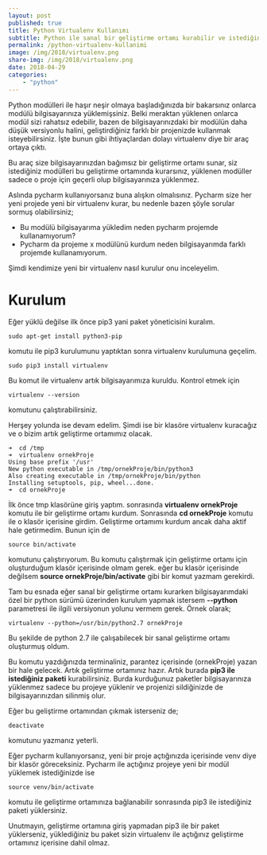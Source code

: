 ```yaml
---
layout: post
published: true
title: Python Virtualenv Kullanımı
subtitle: Python ile sanal bir geliştirme ortamı kurabilir ve istediğiniz modülleri bilgisayarınızdan bağımsız kullanabilirsiniz.
permalink: /python-virtualenv-kullanimi
image: /img/2018/virtualenv.png
share-img: /img/2018/virtualenv.png
date: 2018-04-29
categories:
    - "python"
---
```


Python modülleri ile haşır neşir olmaya başladığınızda bir bakarsınız onlarca modülü bilgisayarınıza yüklemişsiniz. Belki meraktan yüklenen onlarca modül sizi rahatsız edebilir, bazen de bilgisayarınızdaki bir modülün daha düşük versiyonlu halini, geliştirdiğiniz farklı bir projenizde kullanmak isteyebilirsiniz. İşte bunun gibi ihtiyaçlardan dolayı virtualenv diye bir araç ortaya çıktı.

Bu araç size bilgisayarınızdan bağımsız bir geliştirme ortamı sunar, siz istediğiniz modülleri bu geliştirme ortamında kurarsınız, yüklenen modüller sadece o proje için geçerli olup bilgisayarınıza yüklenmez.

Aslında pycharm kullanıyorsanız buna alışkın olmalısınız. Pycharm size her yeni projede yeni bir virtualenv kurar, bu nedenle bazen şöyle sorular sormuş olabilirsiniz;

- Bu modülü bilgisayarıma yükledim neden pycharm projemde kullanamıyorum?
- Pycharm da projeme x modülünü kurdum neden bilgisayarımda farklı projemde kullanamıyorum.

Şimdi kendimize yeni bir virtualenv nasıl kurulur onu inceleyelim.

# Kurulum

Eğer yüklü değilse ilk önce pip3 yani paket yöneticisini kuralım.

```
sudo apt-get install python3-pip
```
komutu ile pip3 kurulumunu yaptıktan sonra virtualenv kurulumuna geçelim.

```
sudo pip3 install virtualenv
```
Bu komut ile virtualenv artık bilgisayarımıza kuruldu. Kontrol etmek için

```
virtualenv --version
```
komutunu çalıştırabilirsiniz.

Herşey yolunda ise devam edelim. Şimdi ise bir klasöre virtualenv kuracağız ve o bizim artık geliştirme ortamımız olacak.

```
➜  cd /tmp
➜  virtualenv ornekProje  
Using base prefix '/usr'
New python executable in /tmp/ornekProje/bin/python3
Also creating executable in /tmp/ornekProje/bin/python
Installing setuptools, pip, wheel...done.
➜  cd ornekProje

```
İlk önce tmp klasörüne giriş yaptım. sonrasında **virtualenv ornekProje** komutu ile bir geliştirme ortamı kurdum. Sonrasında **cd ornekProje** komutu ile o klasör içerisine girdim. Geliştirme ortamımı kurdum ancak daha aktif hale getirmedim. Bunun için de

```
source bin/activate
```
komutunu çalıştırıyorum. Bu komutu çalıştırmak için geliştirme ortamı için oluşturduğum klasör içerisinde olmam gerek. eğer bu klasör içerisinde değilsem **source ornekProje/bin/activate** gibi bir komut yazmam gerekirdi.

Tam bu esnada eğer sanal bir geliştirme ortamı kurarken bilgisayarımdaki özel bir python sürümü üzerinden kurulum yapmak istersem **--python** parametresi ile ilgili versiyonun yolunu vermem gerek. Örnek olarak;
```
virtualenv --python=/usr/bin/python2.7 ornekProje
```
Bu şekilde de python 2.7 ile çalışabilecek bir sanal geliştirme ortamı oluşturmuş oldum.

Bu komutu yazdığınızda terminaliniz, parantez içerisinde (ornekProje) yazan bir hale gelecek. Artık geliştirme ortamınız hazır. Artık burada **pip3 ile istediğiniz paketi** kurabilirsiniz. Burda kurduğunuz paketler bilgisayarınıza yüklenmez sadece bu projeye yüklenir ve projenizi sildiğinizde de bilgisayarınızdan silinmiş olur.

Eğer bu geliştirme ortamından çıkmak isterseniz de;

```
deactivate
```
komutunu yazmanız yeterli.

Eğer pycharm kullanıyorsanız, yeni bir proje açtığınızda içerisinde venv diye bir klasör göreceksiniz. Pycharm ile açtığınız projeye yeni bir modül yüklemek istediğinizde ise

```
source venv/bin/activate
```

komutu ile geliştirme ortamınıza bağlanabilir sonrasında pip3 ile istediğiniz paketi yüklersiniz.

Unutmayın, geliştirme ortamına giriş yapmadan pip3 ile bir paket yüklerseniz, yüklediğiniz bu paket sizin virtualenv ile açtığınız geliştirme ortamınız içerisine dahil olmaz.
